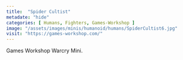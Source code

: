 ```yaml
---
title:  "Spider Cultist"
metadate: "hide"
categories: [ Humans, Fighters, Games-Workshop ]
image: "/assets/images/minis/humanoid/humans/SpiderCultist6.jpg"
visit: "https://games-workshop.com/"
---
```

Games Workshop Warcry Mini.